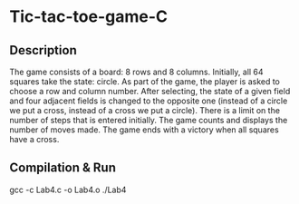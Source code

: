 # Tic-tac-toe-game-C

## Description
The game consists of a board: 8 rows and 8 columns. Initially, all 64 squares take the state: circle. As part of the game, the player is asked to choose a row and column number. After selecting, the state of a given field and four adjacent fields is changed to the opposite one (instead of a circle we put a cross, instead of a cross we put a circle). There is a limit on the number of steps that is entered initially. The game counts and displays the number of moves made. The game ends with a victory when all squares have a cross. 

## Compilation & Run
gcc -c Lab4.c -o Lab4.o
./Lab4







